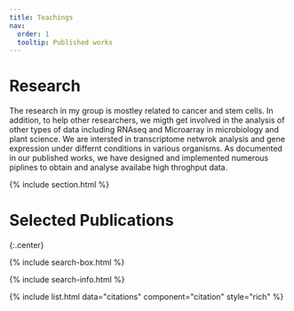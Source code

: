 ```yaml
---
title: Teachings
nav:
  order: 1
  tooltip: Published works
---
```


# <i class="fas fa-microscope"></i>Research

The research in my group is mostley related to cancer and stem cells. In addition, to help other researchers, we migth get involved in the analysis of other types of data including RNAseq and Microarray in microbiology and plant science.
We are intersted in transcriptome netwrok analysis and gene expression under differnt conditions in various organisms. As documented in our published works, we have designed and implemented numerous piplines to obtain and analyse availabe high throghput data.   


{% include section.html %}
# Selected Publications
{:.center}

{% include search-box.html %}

{% include search-info.html %}

{% include list.html data="citations" component="citation" style="rich" %}

